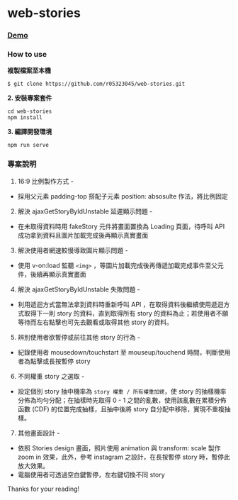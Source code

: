 # web-stories

### [Demo](https://r05323045.github.io/web-stories/)

### How to use

**複製檔案至本機**
```
$ git clone https://github.com/r05323045/web-stories.git
```
**2. 安裝專案套件**
```
cd web-stories
npm install
```
**3. 編譯開發環境**
```
npm run serve
```

### 專案說明

1. 16:9 比例製作方式 -
  - 採用父元素 padding-top 搭配子元素 position: absosulte 作法，將比例固定
2. 解決 ajaxGetStoryByIdUnstable 延遲顯示問題 - 
  - 在未取得資料時用 fakeStory 元件將畫面置換為 Loading 頁面，待呼叫 API 成功拿到資料且圖片加載完成後再顯示真實畫面
3. 解決使用者網速較慢導致圖片顯示問題 - 
  - 使用 v-on:load 監聽 `<img>` ，等圖片加載完成後再傳遞加載完成事件至父元件，後續再顯示真實畫面
4. 解決 ajaxGetStoryByIdUnstable 失敗問題 - 
  - 利用遞迴方式當無法拿到資料時重新呼叫 API ，在取得資料後繼續使用遞迴方式取得下一則 story 的資料，直到取得所有 story 的資料為止；若使用者不願等待而左右點擊也可先去觀看或取得其他 story 的資料。
5. 辨別使用者欲暫停或前往其他 story 的行為 -
  - 紀錄使用者 mousedown/touchstart 至 mouseup/touchend 時間，判斷使用者為點擊或長按暫停 story
6. 不同權重 story 之選取 -
  - 設定個別 story 抽中機率為 `story 權重 / 所有權重加總`，使 story 的抽樣機率分佈為均勻分配；在抽樣時先取得 0 - 1 之間的亂數，使用該亂數在累積分佈函數 (CDF) 的位置完成抽樣，且抽中後將 story 自分配中移除，實現不重複抽樣。
7. 其他畫面設計 - 
  - 依照 Stories design 畫面，照片使用 animation 與 transform: scale 製作 zoom in 效果，此外，參考 instagram 之設計，在長按暫停 story 時，暫停此放大效果。
  - 電腦使用者可透過空白鍵暫停，左右鍵切換不同 story

Thanks for your reading!

